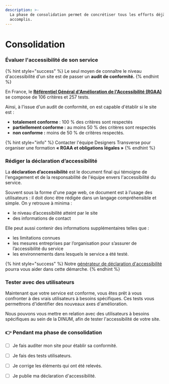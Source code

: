 ```yaml
---
description: >-
  La phase de consolidation permet de concrétiser tous les efforts déjà 
  accomplis.
---
```


# Consolidation

### **Évaluer l'accessibilité de son service**

{% hint style="success" %}
Le seul moyen de connaître le niveau d'accessibilité d'un site est de passer un **audit de conformité.**
{% endhint %}

En France, le [**Référentiel Général d'Amélioration de l'Accessibilité \(RGAA\)** ](https://www.numerique.gouv.fr/publications/rgaa-accessibilite/)se compose de 106 critères et 257 tests.

Ainsi, à l'issue d'un audit de conformité, on est capable d'établir si le site est :

* **totalement** **conforme** : 100 % des critères sont respectés
* **partiellement conforme :** au moins 50 % des critères sont respectés
* **non conforme :** moins de 50 % de critères respectés. 

{% hint style="info" %}
Contacter l'équipe Designers Transverse pour organiser une formation **« RGAA et obligations légales »**
{% endhint %}

#### 

### **Rédiger la déclaration d’accessibilité**

La **déclaration d’accessibilité** est le document final qui témoigne de l'engagement et de la responsabilité de l'équipe envers l'accessibilité du service.

Souvent sous la forme d'une page web, ce document est à l’usage des utilisateurs : il doit donc être rédigée dans un langage compréhensible et simple. On y retrouve à minima :

* le niveau d’accessibilité atteint par le site
* des informations de contact

Elle peut aussi contenir des informations supplémentaires telles que :

* les limitations connues
* les mesures entreprises par l’organisation pour s’assurer de l’accessibilité du service
* les environnements dans lesquels le service a été testé.

{% hint style="success" %}
Notre [générateur de déclaration d'accessibilité](https://betagouv.github.io/a11y-generateur-declaration/#create) pourra vous aider dans cette démarche.
{% endhint %}

### Tester avec des utilisateurs

Maintenant que votre service est conforme, vous êtes prêt à vous confronter à des vrais utilisateurs à besoins spécifiques. Ces tests vous permettrons d'identifier des nouveaux axes d'amélioration.

Nous pouvons vous mettre en relation avec des utilisateurs à besoins spécifiques au sein de la DINUM, afin de tester l'accessibilité de votre site.

### 👉 Pendant ma phase de consolidation

* [ ] Je fais auditer mon site pour établir sa conformité.
* [ ] Je fais des tests utilisateurs.
* [ ] Je corrige les éléments qui ont été relevés.
* [ ] Je publie ma déclaration d'accessibilité.

